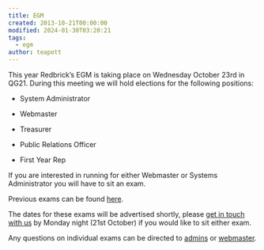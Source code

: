 ```yaml
---
title: EGM
created: 2013-10-21T00:00:00
modified: 2024-01-30T03:20:21
tags:
  - egm
author: teapott
---
```


This year Redbrick’s EGM is taking place on Wednesday October 23rd in QG21. During this meeting we will hold elections for the following positions:

* System Administrator

* Webmaster

* Treasurer

* Public Relations Officer

* First Year Rep

If you are interested in running for either Webmaster or Systems Administrator you will have to sit an exam.

Previous exams can be found [here](http://www.redbrick.dcu.ie/help/exams).

The dates for these exams will be advertised shortly, please [get in touch with us](mailto:committee@redbrick.dcu.ie) by Monday night (21st October) if you would like to sit either exam.

Any questions on individual exams can be directed to [admins](mailto:admins@redbrick.dcu.ie) or [webmaster](mailto:webmaster@redbrick.dcu.ie).
